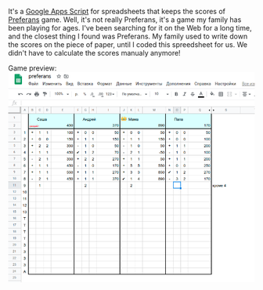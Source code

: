 It's a [Google Apps Script](https://developers.google.com/apps-script) for spreadsheets that keeps the scores of [Preferans](https://en.wikipedia.org/wiki/Preferans) game. Well, it's not really Preferans, it's a game my family has been playing for ages. I've been searching for it on the Web for a long time, and the closest thing I found was Preferans.
My family used to write down the scores on the piece of paper, until I coded this spreedsheet for us. We didn't have to calculate the scores manualy anymore!

Game preview:
![game preview](https://github.com/RAleksa/preferance-scores/blob/master/preferans_preview.png)
